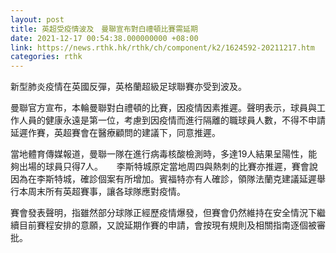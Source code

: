 ```yaml
---
layout: post
title: 英超受疫情波及　曼聯宣布對白禮頓比賽需延期
date: 2021-12-17 00:54:38.000000000 +08:00
link: https://news.rthk.hk/rthk/ch/component/k2/1624592-20211217.htm
categories: rthk
---
```


新型肺炎疫情在英國反彈，英格蘭超級足球聯賽亦受到波及。

曼聯官方宣布，本輪曼聯對白禮頓的比賽，因疫情因素推遲。聲明表示，球員與工作人員的健康永遠是第一位，考慮到因疫情而進行隔離的職球員人數，不得不申請延遲作賽，英超賽會在醫療顧問的建議下，同意推遲。

當地體育傳媒報道，曼聯一隊在進行病毒核酸檢測時，多達19人結果呈陽性，能夠出場的球員只得7人。
　
李斯特城原定當地周四與熱刺的比賽亦推遲，賽會說因為在李斯特城，確診個案有所增加。賓福特亦有人確診，領隊法蘭克建議延遲舉行本周末所有英超賽事，讓各球隊應對疫情。

賽會發表聲明，指雖然部分球隊正經歷疫情爆發，但賽會仍然維持在安全情況下繼續目前賽程安排的意願，又說延期作賽的申請，會按現有規則及相關指南逐個被審批。
